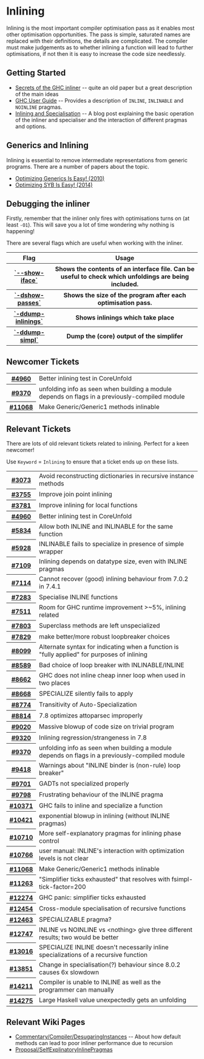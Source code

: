 # Inlining


Inlining is the most important compiler optimisation pass as it enables most other optimisation opportunities. The pass is simple, saturated names are replaced with their definitions, the details are complicated. The compiler must make judgements as to whether inlining a function will lead to further optimisations, if not then it is easy to increase the code size needlessly.

## Getting Started

- [Secrets of the GHC inliner](http://research.microsoft.com/en-us/um/people/simonpj/Papers/inlining/) -- quite an old paper but a great description of the main ideas
- [GHC User Guide](https://downloads.haskell.org/~ghc/latest/docs/html/users_guide/glasgow_exts.html?highlight=inline#inline-and-noinline-pragmas) -- Provides a description of `INLINE`, `INLINABLE` and `NOINLINE` pragmas. 
- [Inlining and Specialisation](http://mpickering.github.io/posts/2017-03-20-inlining-and-specialisation.html) -- A blog post explaining the basic operation of the inliner and specialiser and the interaction of different pragmas and options.

## Generics and Inlining


Inlining is essential to remove intermediate representations from generic programs. There are a number of papers about the topic.

- [Optimizing Generics Is Easy! (2010)](http://dreixel.net/research/pdf/ogie.pdf)
- [Optimizing SYB Is Easy! (2014)](http://michaeldadams.org/papers/syb-opt/syb-opt-2014-pepm-authors-copy.pdf)

## Debugging the inliner


Firstly, remember that the inliner only fires with optimisations turns on (at least `-O1`). This will save you a lot of time wondering why nothing is happening!


There are several flags which are useful when working with the inliner. 

<table><tr><th> Flag </th>
<th> Usage 
</th></tr>
<tr><th> <a href="https://downloads.haskell.org/~ghc/latest/docs/html/users_guide/using.html?highlight=show-iface#ghc-flag---show-iface"> `--show-iface`</a> </th>
<th> Shows the contents of an interface file. Can be useful to check which unfoldings are being included. 
</th></tr>
<tr><th> <a href="https://downloads.haskell.org/~ghc/latest/docs/html/users_guide/debugging.html?highlight=show-passes#ghc-flag--dshow-passes"> `-dshow-passes`</a> </th>
<th> Shows the size of the program after each optimisation pass. 
</th></tr>
<tr><th> <a href="https://downloads.haskell.org/~ghc/latest/docs/html/users_guide/debugging.html?highlight=show-passes#ghc-flag--ddump-inlinings"> `-ddump-inlinings`</a> </th>
<th> Shows inlinings which take place 
</th></tr>
<tr><th> <a href="https://downloads.haskell.org/~ghc/latest/docs/html/users_guide/debugging.html?highlight=show-passes#ghc-flag--ddump-simpl"> `-ddump-simpl`</a> </th>
<th> Dump the (core) output of the simplifer 
</th></tr></table>


## Newcomer Tickets



<table><tr><th><a href="https://gitlab.haskell.org/ghc/ghc/issues/4960">#4960</a></th>
<td>Better inlining test in CoreUnfold</td></tr>
<tr><th><a href="https://gitlab.haskell.org/ghc/ghc/issues/9370">#9370</a></th>
<td>unfolding info as seen when building a module depends on flags in a previously-compiled module</td></tr>
<tr><th><a href="https://gitlab.haskell.org/ghc/ghc/issues/11068">#11068</a></th>
<td>Make Generic/Generic1 methods inlinable</td></tr></table>



## Relevant Tickets


There are lots of old relevant tickets related to inlining. Perfect for a keen newcomer!



Use `Keyword` = `Inlining` to ensure that a ticket ends up on these lists.



<table><tr><th><a href="https://gitlab.haskell.org/ghc/ghc/issues/3073">#3073</a></th>
<td>Avoid reconstructing dictionaries in recursive instance methods</td></tr>
<tr><th><a href="https://gitlab.haskell.org/ghc/ghc/issues/3755">#3755</a></th>
<td>Improve join point inlining</td></tr>
<tr><th><a href="https://gitlab.haskell.org/ghc/ghc/issues/3781">#3781</a></th>
<td>Improve inlining for local functions</td></tr>
<tr><th><a href="https://gitlab.haskell.org/ghc/ghc/issues/4960">#4960</a></th>
<td>Better inlining test in CoreUnfold</td></tr>
<tr><th><a href="https://gitlab.haskell.org/ghc/ghc/issues/5834">#5834</a></th>
<td>Allow both INLINE and INLINABLE for the same function</td></tr>
<tr><th><a href="https://gitlab.haskell.org/ghc/ghc/issues/5928">#5928</a></th>
<td>INLINABLE fails to specialize in presence of simple wrapper</td></tr>
<tr><th><a href="https://gitlab.haskell.org/ghc/ghc/issues/7109">#7109</a></th>
<td>Inlining depends on datatype size, even with INLINE pragmas</td></tr>
<tr><th><a href="https://gitlab.haskell.org/ghc/ghc/issues/7114">#7114</a></th>
<td>Cannot recover (good) inlining behaviour from 7.0.2 in 7.4.1</td></tr>
<tr><th><a href="https://gitlab.haskell.org/ghc/ghc/issues/7283">#7283</a></th>
<td>Specialise INLINE functions</td></tr>
<tr><th><a href="https://gitlab.haskell.org/ghc/ghc/issues/7511">#7511</a></th>
<td>Room for GHC runtime improvement &gt;~5%, inlining related</td></tr>
<tr><th><a href="https://gitlab.haskell.org/ghc/ghc/issues/7803">#7803</a></th>
<td>Superclass methods are left unspecialized</td></tr>
<tr><th><a href="https://gitlab.haskell.org/ghc/ghc/issues/7829">#7829</a></th>
<td>make better/more robust loopbreaker choices</td></tr>
<tr><th><a href="https://gitlab.haskell.org/ghc/ghc/issues/8099">#8099</a></th>
<td>Alternate syntax for indicating when a function is &quot;fully applied&quot; for purposes of inlining</td></tr>
<tr><th><a href="https://gitlab.haskell.org/ghc/ghc/issues/8589">#8589</a></th>
<td>Bad choice of loop breaker with INLINABLE/INLINE</td></tr>
<tr><th><a href="https://gitlab.haskell.org/ghc/ghc/issues/8662">#8662</a></th>
<td>GHC does not inline cheap inner loop when used in two places</td></tr>
<tr><th><a href="https://gitlab.haskell.org/ghc/ghc/issues/8668">#8668</a></th>
<td>SPECIALIZE silently fails to apply</td></tr>
<tr><th><a href="https://gitlab.haskell.org/ghc/ghc/issues/8774">#8774</a></th>
<td>Transitivity of Auto-Specialization</td></tr>
<tr><th><a href="https://gitlab.haskell.org/ghc/ghc/issues/8814">#8814</a></th>
<td>7.8 optimizes attoparsec improperly</td></tr>
<tr><th><a href="https://gitlab.haskell.org/ghc/ghc/issues/9020">#9020</a></th>
<td>Massive blowup of code size on trivial program</td></tr>
<tr><th><a href="https://gitlab.haskell.org/ghc/ghc/issues/9320">#9320</a></th>
<td>Inlining regression/strangeness in 7.8</td></tr>
<tr><th><a href="https://gitlab.haskell.org/ghc/ghc/issues/9370">#9370</a></th>
<td>unfolding info as seen when building a module depends on flags in a previously-compiled module</td></tr>
<tr><th><a href="https://gitlab.haskell.org/ghc/ghc/issues/9418">#9418</a></th>
<td>Warnings about &quot;INLINE binder is (non-rule) loop breaker&quot;</td></tr>
<tr><th><a href="https://gitlab.haskell.org/ghc/ghc/issues/9701">#9701</a></th>
<td>GADTs not specialized properly</td></tr>
<tr><th><a href="https://gitlab.haskell.org/ghc/ghc/issues/9798">#9798</a></th>
<td>Frustrating behaviour of the INLINE pragma</td></tr>
<tr><th><a href="https://gitlab.haskell.org/ghc/ghc/issues/10371">#10371</a></th>
<td>GHC fails to inline and specialize a function</td></tr>
<tr><th><a href="https://gitlab.haskell.org/ghc/ghc/issues/10421">#10421</a></th>
<td>exponential blowup in inlining (without INLINE pragmas)</td></tr>
<tr><th><a href="https://gitlab.haskell.org/ghc/ghc/issues/10710">#10710</a></th>
<td>More self-explanatory pragmas for inlining phase control</td></tr>
<tr><th><a href="https://gitlab.haskell.org/ghc/ghc/issues/10766">#10766</a></th>
<td>user manual: INLINE&apos;s interaction with optimization levels is not clear</td></tr>
<tr><th><a href="https://gitlab.haskell.org/ghc/ghc/issues/11068">#11068</a></th>
<td>Make Generic/Generic1 methods inlinable</td></tr>
<tr><th><a href="https://gitlab.haskell.org/ghc/ghc/issues/11263">#11263</a></th>
<td>&quot;Simplifier ticks exhausted&quot; that resolves with fsimpl-tick-factor=200</td></tr>
<tr><th><a href="https://gitlab.haskell.org/ghc/ghc/issues/12274">#12274</a></th>
<td>GHC panic: simplifier ticks exhausted</td></tr>
<tr><th><a href="https://gitlab.haskell.org/ghc/ghc/issues/12454">#12454</a></th>
<td>Cross-module specialisation of recursive functions</td></tr>
<tr><th><a href="https://gitlab.haskell.org/ghc/ghc/issues/12463">#12463</a></th>
<td>SPECIALIZABLE pragma?</td></tr>
<tr><th><a href="https://gitlab.haskell.org/ghc/ghc/issues/12747">#12747</a></th>
<td>INLINE vs NOINLINE vs &lt;nothing&gt; give three different results; two would be better</td></tr>
<tr><th><a href="https://gitlab.haskell.org/ghc/ghc/issues/13016">#13016</a></th>
<td>SPECIALIZE INLINE doesn&apos;t necessarily inline specializations of a recursive function</td></tr>
<tr><th><a href="https://gitlab.haskell.org/ghc/ghc/issues/13851">#13851</a></th>
<td>Change in specialisation(?) behaviour since 8.0.2 causes 6x slowdown</td></tr>
<tr><th><a href="https://gitlab.haskell.org/ghc/ghc/issues/14211">#14211</a></th>
<td>Compiler is unable to INLINE as well as the programmer can manually</td></tr>
<tr><th><a href="https://gitlab.haskell.org/ghc/ghc/issues/14275">#14275</a></th>
<td>Large Haskell value unexpectedly gets an unfolding</td></tr></table>



## Relevant Wiki Pages


- [Commentary/Compiler/DesugaringInstances](commentary/compiler/desugaring-instances) -- About how default methods can lead to poor inliner performance due to recursion
- [Proposal/SelfExplinatoryInlinePragmas](proposal/self-explinatory-inline-pragmas) 
